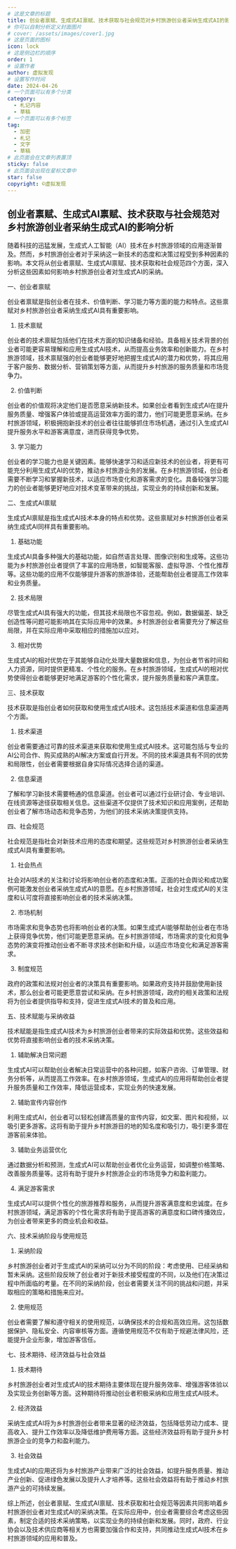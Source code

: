 ```yaml
---
# 这是文章的标题
title: 创业者禀赋、生成式AI禀赋、技术获取与社会规范对乡村旅游创业者采纳生成式AI的影响分析
# 你可以自制分析定义封面图片
# cover: /assets/images/cover1.jpg
# 这是页面的图标
icon: lock
# 这是侧边栏的顺序
order: 1
# 设置作者
author: 虚拟发现
# 设置写作时间
date: 2024-04-26
# 一个页面可以有多个分类
category:
  - 札记内容
  - 草稿
# 一个页面可以有多个标签
tag:
  - 加密
  - 札记
  - 文字
  - 草稿
# 此页面会在文章列表置顶
sticky: false
# 此页面会出现在星标文章中
star: false
copyright: ©虚拟发现
---
```


<!-- more -->
## 创业者禀赋、生成式AI禀赋、技术获取与社会规范对乡村旅游创业者采纳生成式AI的影响分析

随着科技的迅猛发展，生成式人工智能（AI）技术在乡村旅游领域的应用逐渐普及。然而，乡村旅游创业者对于采纳这一新技术的态度和决策过程受到多种因素的影响。本文将从创业者禀赋、生成式AI禀赋、技术获取和社会规范四个方面，深入分析这些因素如何影响乡村旅游创业者对生成式AI的采纳。

一、创业者禀赋

创业者禀赋是指创业者在技术、价值判断、学习能力等方面的能力和特点。这些禀赋对乡村旅游创业者采纳生成式AI具有重要影响。

1. 技术禀赋

创业者的技术禀赋包括他们在技术方面的知识储备和经验。具备相关技术背景的创业者可能更容易理解和应用生成式AI技术，从而提高业务效率和创新能力。在乡村旅游领域，技术禀赋强的创业者能够更好地把握生成式AI的潜力和优势，将其应用于客户服务、数据分析、营销策划等方面，从而提升乡村旅游的服务质量和市场竞争力。

2. 价值判断

创业者的价值观将决定他们是否愿意采纳新技术。如果创业者看到生成式AI在提升服务质量、增强客户体验或提高运营效率方面的潜力，他们可能更愿意采纳。在乡村旅游领域，积极拥抱新技术的创业者往往能够抓住市场机遇，通过引入生成式AI提升服务水平和游客满意度，进而获得竞争优势。

3. 学习能力

创业者的学习能力也是关键因素。能够快速学习和适应新技术的创业者，将更有可能充分利用生成式AI的优势，推动乡村旅游业务的发展。在乡村旅游领域，创业者需要不断学习和掌握新技术，以适应市场变化和游客需求的变化。具备较强学习能力的创业者能够更好地应对技术变革带来的挑战，实现业务的持续创新和发展。

二、生成式AI禀赋

生成式AI禀赋是指生成式AI技术本身的特点和优势。这些禀赋对乡村旅游创业者采纳生成式AI同样具有重要影响。

1. 基础功能

生成式AI具备多种强大的基础功能，如自然语言处理、图像识别和生成等。这些功能为乡村旅游创业者提供了丰富的应用场景，如智能客服、虚拟导游、个性化推荐等。这些功能的应用不仅能够提升游客的旅游体验，还能帮助创业者提高工作效率和业务质量。

2. 技术局限

尽管生成式AI具有强大的功能，但其技术局限也不容忽视。例如，数据偏差、缺乏创造性等问题可能影响其在实际应用中的效果。乡村旅游创业者需要充分了解这些局限，并在实际应用中采取相应的措施加以应对。

3. 相对优势

生成式AI的相对优势在于其能够自动化处理大量数据和信息，为创业者节省时间和人力资源，同时提供更精准、个性化的服务。在乡村旅游领域，生成式AI的相对优势使得创业者能够更好地满足游客的个性化需求，提升服务质量和客户满意度。

三、技术获取

技术获取是指创业者如何获取和使用生成式AI技术。这包括技术渠道和信息渠道两个方面。

1. 技术渠道

创业者需要通过可靠的技术渠道来获取和使用生成式AI技术。这可能包括与专业的AI公司合作、购买成熟的AI解决方案或自行开发。不同的技术渠道具有不同的优势和局限性，创业者需要根据自身实际情况选择合适的渠道。

2. 信息渠道

了解和学习新技术需要畅通的信息渠道。创业者可以通过行业研讨会、专业培训、在线资源等途径获取相关信息。这些渠道不仅提供了技术知识和应用案例，还帮助创业者了解市场动态和竞争态势，为他们的技术采纳决策提供支持。

四、社会规范

社会规范是指社会对新技术应用的态度和期望。这些规范对乡村旅游创业者采纳生成式AI具有重要影响。

1. 社会热点

社会对AI技术的关注和讨论将影响创业者的态度和决策。正面的社会舆论和成功案例可能激发创业者采纳生成式AI的意愿。在乡村旅游领域，社会对生成式AI的关注度和认可度将直接影响创业者的技术采纳决策。

2. 市场机制

市场需求和竞争态势也将影响创业者的决策。如果生成式AI能够帮助创业者在市场上获得竞争优势，他们可能更愿意采纳。在乡村旅游领域，市场需求的变化和竞争态势的演变将推动创业者不断寻求技术创新和升级，以适应市场变化和满足游客需求。

3. 制度规范

政府的政策和法规对创业者的决策具有重要影响。如果政府支持并鼓励使用新技术，那么创业者可能更愿意尝试和采纳。在乡村旅游领域，政府的相关政策和法规将为创业者提供指导和支持，促进生成式AI技术的普及和应用。

五、技术赋能与采纳收益

技术赋能是指生成式AI技术为乡村旅游创业者带来的实际效益和优势。这些效益和优势将直接影响创业者的技术采纳决策。

1. 辅助解决日常问题

生成式AI可以帮助创业者解决日常运营中的各种问题，如客户咨询、订单管理、财务分析等，从而提高工作效率。在乡村旅游领域，生成式AI的应用将帮助创业者提升服务质量和工作效率，降低运营成本，实现业务的快速发展。

2. 辅助宣传内容创作

利用生成式AI，创业者可以轻松创建高质量的宣传内容，如文案、图片和视频，以吸引更多游客。这将有助于提升乡村旅游目的地的知名度和吸引力，吸引更多潜在游客前来体验。

3. 辅助业务运营优化

通过数据分析和预测，生成式AI可以帮助创业者优化业务运营，如调整价格策略、改善服务质量等。这将有助于提升乡村旅游企业的市场竞争力和盈利能力。

4. 满足游客需求

生成式AI可以提供个性化的旅游推荐和服务，从而提升游客满意度和忠诚度。在乡村旅游领域，满足游客的个性化需求将有助于提高游客的满意度和口碑传播效应，为创业者带来更多的商业机会和收益。

六、技术采纳阶段与使用规范

1. 采纳阶段

乡村旅游创业者对于生成式AI的采纳可以分为不同的阶段：考虑使用、已经采纳和暂未采纳。这些阶段反映了创业者对于新技术接受程度的不同，以及他们在决策过程中所面临的考量。在不同的采纳阶段，创业者需要关注不同的挑战和问题，并采取相应的策略和措施来应对。

2. 使用规范

创业者需要了解和遵守相关的使用规范，以确保技术的合规和高效应用。这包括数据保护、隐私安全、内容审核等方面。遵循使用规范不仅有助于规避法律风险，还能提升企业形象，增加游客信任。

七、技术期待、经济效益与社会效益

1. 技术期待

乡村旅游创业者对生成式AI的技术期待主要体现在提升服务效率、增强游客体验以及实现业务创新等方面。这种期待将推动创业者积极采纳和应用生成式AI技术。

2. 经济效益

采纳生成式AI将为乡村旅游创业者带来显著的经济效益，包括降低劳动力成本、提高收入、提升工作效率以及降低维护费用等方面。这些经济效益将有助于提升乡村旅游企业的竞争力和盈利能力。

3. 社会效益

生成式AI的应用还将为乡村旅游产业带来广泛的社会效益，如提升服务质量、推动产业创新、促进绿色发展以及提升人才培养等。这些社会效益将有助于推动乡村旅游产业的可持续发展。

综上所述，创业者禀赋、生成式AI禀赋、技术获取和社会规范等因素共同影响着乡村旅游创业者对生成式AI的采纳决策。在实际应用中，创业者需要综合考虑这些因素，制定合适的技术采纳策略，以实现业务的持续创新和发展。同时，政府、行业协会以及技术供应商等相关方也需要加强合作和支持，共同推动生成式AI技术在乡村旅游领域的应用和普及。